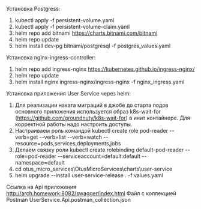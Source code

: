 Установка Postgress:

1. kubectl apply -f persistent-volume.yaml
2. kubectl apply -f persistent-volume-claim.yaml
3. helm repo add bitnami https://charts.bitnami.com/bitnami
4. helm repo update
5. helm install dev-pg bitnami/postgresql -f postgres_values.yaml

Установка nginx-ingress-controller:
1. helm repo add ingress-nginx https://kubernetes.github.io/ingress-nginx/
2. helm repo update
3. helm install nginx ingress-nginx/ingress-nginx -f nginx_ingress.yaml

Установка приложения User Service через helm:
1. Для реализации наката миграций в джобе до старта подов основного приложения используется образ k8s-wait-for (https://github.com/groundnuty/k8s-wait-for) в инит контайнере. Для корректной работы надо настроить доступы.
1. Настраиваем роль командой  kubectl create role pod-reader --verb=get --verb=list --verb=watch --resource=pods,services,deployments,jobs
2. Делаем связку роли kubectl create rolebinding default-pod-reader --role=pod-reader --serviceaccount=default:default --namespace=default
3. cd otus_micro_services\OtusMicroServices\charts\user-service
4. helm upgrade --install user-service-release . -f values.yaml

Ссылка на Api приложения http://arch.homework:8082/swagger/index.html
Файл с коллекцией Postman UserService.Api.postman_collection.json